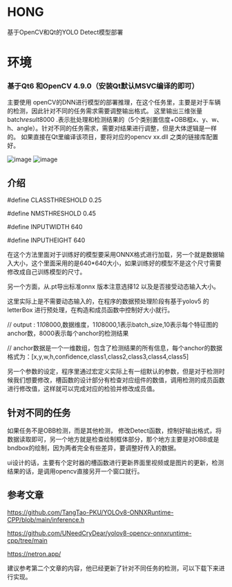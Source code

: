 # HONG
基于OpenCV和Qt的YOLO Detect模型部署

# 环境
### 基于Qt6 和OpenCV 4.9.0（安装Qt默认MSVC编译的即可） 
主要使用 openCV的DNN进行模型的部署推理，在这个任务里，主要是对于车辆的检测，因此针对不同的任务需求需要调整输出格式。
这里输出三维张量 batch*result*8000 .表示批处理和检测结果的（5个类别置信度+OBB框x、y、w、h、angle）。针对不同的任务需求，需要对结果进行调整，但是大体逻辑是一样的。
如果直接在Qt里编译该项目，要将对应的opencv xx.dll 之类的链接库配置好。

![image](https://github.com/user-attachments/assets/208d757b-727f-4f61-a307-90dc82ad0c6f)
![image](https://github.com/user-attachments/assets/0f7c071f-93c5-490e-ae16-febcb9c46464)

## 介绍

#define CLASSTHRESHOLD  0.25  


#define NMSTHRESHOLD  0.45  


#define INPUTWIDTH 640  


#define INPUTHEIGHT 640  


 在这个方法里面对于训练好的模型要采用ONNX格式进行加载，另一个就是数据输入大小，这个里面采用的是640*640大小，如果训练好的模型不是这个尺寸需要修改成自己训练模型的尺寸。 

 
 另一个方面，从.pt导出标准onnx 版本注意选择12 以及是否接受动态输入大小。  

 
 这里实际上是不需要动态输入的，在程序的数据预处理阶段有基于yolov5 的letterBox 进行预处理，在构造和成员函数中控制好大小就行。  


// output : 1*10*8000,数据维度，1*10*8000,1表示batch_size,10表示每个特征图的anchor数，8000表示每个anchor的检测结果


// anchor数据是一个一维数组，包含了检测结果的所有信息，每个anchor的数据格式为：[x,y,w,h,confidence,class1,class2,class3,class4,class5]

       
另一个参数的设定，程序里通过宏定义实际上有一组默认的参数，但是对于检测时候我们想要修改，槽函数的设计部分有检查对应组件的数值，调用检测的成员函数进行修改值，这样就可以完成对应的检验并修改成员值。


## 针对不同的任务
如果任务不是OBB检测，而是其他检测， 修改Detect函数，控制好输出格式，将数据读取即可，另一个地方就是检查绘制框体部分，那个地方主要是对OBB或是bndbox的绘制，因为两者完全有些差异，要调整好传入的数据。


ui设计的话，主要有个定时器的槽函数进行更新界面里视频或是图片的更新，检测结果的话，是调用opencv直接另开一个窗口就行。



## 参考文章
https://github.com/TangTao-PKU/YOLOv8-ONNXRuntime-CPP/blob/main/inference.h


https://github.com/UNeedCryDear/yolov8-opencv-onnxruntime-cpp/tree/main

https://netron.app/

建议参考第二个文章的内容，他已经更新了针对不同任务的检测，可以下载下来进行实现。
